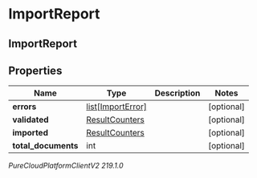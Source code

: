 # ImportReport

## ImportReport

## Properties

|Name | Type | Description | Notes|
|------------ | ------------- | ------------- | -------------|
| **errors** | [list[ImportError]](ImportError) |  | [optional] |
| **validated** | [ResultCounters](ResultCounters) |  | [optional] |
| **imported** | [ResultCounters](ResultCounters) |  | [optional] |
| **total_documents** | int |  | [optional] |



_PureCloudPlatformClientV2 219.1.0_

